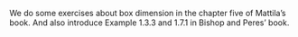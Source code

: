 We do some exercises about box dimension in the chapter five of Mattila’s book. And also introduce Example 1.3.3 and 1.7.1 in Bishop and Peres’ book.